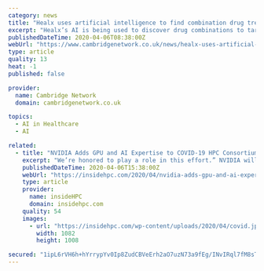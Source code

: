 ```yaml
---
category: news
title: "Healx uses artificial intelligence to find combination drug treatments for COVID-19"
excerpt: "Healx’s AI is being used to discover drug combinations to target the virus and improve immune response to COVID-19 Healx is using its powerful AI platform to support vulnerable rare disease patients by applying drug repurposing expertise to target COVID-19 Combination therapy candidates will be available in May for external testing in ..."
publishedDateTime: 2020-04-06T08:38:00Z
webUrl: "https://www.cambridgenetwork.co.uk/news/healx-uses-artificial-intelligence-find-combination-drug-treatments-covid-19"
type: article
quality: 13
heat: -1
published: false

provider:
  name: Cambridge Network
  domain: cambridgenetwork.co.uk

topics:
  - AI in Healthcare
  - AI

related:
  - title: "NVIDIA Adds GPU and AI Expertise to COVID-19 HPC Consortium"
    excerpt: "We’re honored to play a role in this effort.” NVIDIA will also contribute the packaging of software for relevant AI and life-sciences software applications through NVIDIA NGC, a hub for GPU-accelerated software. The COVID-19 research tools on NGC, all publicly available, are optimized for use on a broad range of GPU platforms, including ..."
    publishedDateTime: 2020-04-06T15:38:00Z
    webUrl: "https://insidehpc.com/2020/04/nvidia-adds-gpu-and-ai-expertise-to-covid-19-hpc-consortium/"
    type: article
    provider:
      name: insideHPC
      domain: insidehpc.com
    quality: 54
    images:
      - url: "https://insidehpc.com/wp-content/uploads/2020/04/covid.jpg"
        width: 1082
        height: 1008

secured: "1ipL6rVH6h+hYrrypYv0Ip8ZudCBVeErh2aO7uzN73a9fEg/INvIRql7fM8sTbZ18D3KVlix0UfaT+Ox0+BB0Ls7i8GGvNene5InRrPK0QFnpjoGUgFScHwdmWgGJbX1OU5PHeGsXQ5Fp698ZxA9p/Mdi3q9au4CgBsa2he6+zYREYVheLVq0Tf1k54nybJGRCIuW2j8+HByze5+FlIQ6DYTEYxU8jr9g+Q9z0x3p8OtjcTCL6ZUoDO9hmrPhmcKFuk/PIGHCP5fJ65uu6QtIUbt4ESx8bTcsAyCZ4PGszAlxj4fWffp8KIP2Hi/CrME;nvugf5t6vTAMjh1A95eM8Q=="
---
```


